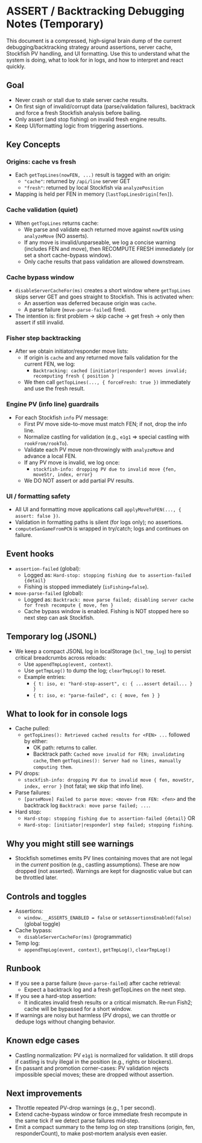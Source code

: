 # ASSERT / Backtracking Debugging Notes (Temporary)

This document is a compressed, high‑signal brain dump of the current debugging/backtracking strategy around assertions, server cache, Stockfish PV handling, and UI formatting. Use this to understand what the system is doing, what to look for in logs, and how to interpret and react quickly.

## Goal

- Never crash or stall due to stale server cache results.
- On first sign of invalid/corrupt data (parse/validation failures), backtrack and force a fresh Stockfish analysis before bailing.
- Only assert (and stop fishing) on invalid fresh engine results.
- Keep UI/formatting logic from triggering assertions.

## Key Concepts

### Origins: cache vs fresh

- Each `getTopLines(nowFEN, ...)` result is tagged with an origin:
  - `"cache"`: returned by `/api/line` server GET
  - `"fresh"`: returned by local Stockfish via `analyzePosition`
- Mapping is held per FEN in memory (`lastTopLinesOrigin[fen]`).

### Cache validation (quiet)

- When `getTopLines` returns cache:
  - We parse and validate each returned move against `nowFEN` using `analyzeMove` (NO asserts).
  - If any move is invalid/unparseable, we log a concise warning (includes FEN and move), then RECOMPUTE FRESH immediately (or set a short cache-bypass window).
  - Only cache results that pass validation are allowed downstream.

### Cache bypass window

- `disableServerCacheFor(ms)` creates a short window where `getTopLines` skips server GET and goes straight to Stockfish. This is activated when:
  - An assertion was deferred because origin was `cache`.
  - A parse failure (`move-parse-failed`) fired.
- The intention is: first problem -> skip cache -> get fresh -> only then assert if still invalid.

### Fisher step backtracking

- After we obtain initiator/responder move lists:
  - If origin is `cache` and any returned move fails validation for the current FEN, we log:
    - `Backtracking: cached [initiator|responder] moves invalid; recomputing fresh { position }`
  - We then call `getTopLines(..., { forceFresh: true })` immediately and use the fresh result.

### Engine PV (info line) guardrails

- For each Stockfish `info` PV message:
  - First PV move side-to-move must match FEN; if not, drop the info line.
  - Normalize castling for validation (e.g., `e1g1` => special castling with `rookFrom/rookTo`).
  - Validate each PV move non‑throwingly with `analyzeMove` and advance a local FEN.
  - If any PV move is invalid, we log once:
    - `stockfish-info: dropping PV due to invalid move {fen, moveStr, index, error}`
  - We DO NOT assert or add partial PV results.

### UI / formatting safety

- All UI and formatting move applications call `applyMoveToFEN(..., { assert: false })`.
- Validation in formatting paths is silent (for logs only); no assertions.
- `computeSanGameFromPCN` is wrapped in try/catch; logs and continues on failure.

## Event hooks

- `assertion-failed` (global):
  - Logged as: `Hard-stop: stopping fishing due to assertion-failed {detail}`
  - Fishing is stopped immediately (`isFishing=false`).
- `move-parse-failed` (global):
  - Logged as: `Backtrack: move parse failed; disabling server cache for fresh recompute { move, fen }`
  - Cache bypass window is enabled. Fishing is NOT stopped here so next step can ask Stockfish.

## Temporary log (JSONL)

- We keep a compact JSONL log in localStorage (`bcl_tmp_log`) to persist critical breadcrumbs across reloads:
  - Use `appendTmpLog(event, context)`.
  - Use `getTmpLog()` to dump the log; `clearTmpLog()` to reset.
  - Example entries:
    - `{ t: iso, e: "hard-stop-assert", c: { ...assert detail... } }`
    - `{ t: iso, e: "parse-failed", c: { move, fen } }`

## What to look for in console logs

- Cache pulled:
  - `getTopLines(): Retrieved cached results for <FEN> ...` followed by either:
    - OK path: returns to caller.
    - Backtrack path: `Cached move invalid for FEN; invalidating cache`, then `getTopLines(): Server had no lines, manually computing them`.
- PV drops:
  - `stockfish-info: dropping PV due to invalid move { fen, moveStr, index, error }` (not fatal; we skip that info line).
- Parse failures:
  - `[parseMove] Failed to parse move: <move> from FEN: <fen>` and the backtrack log `Backtrack: move parse failed; ...`.
- Hard stop:
  - `Hard-stop: stopping fishing due to assertion-failed {detail}` OR
  - `Hard-stop: [initiator|responder] step failed; stopping fishing`.

## Why you might still see warnings

- Stockfish sometimes emits PV lines containing moves that are not legal in the _current_ position (e.g., castling assumptions). These are now dropped (not asserted). Warnings are kept for diagnostic value but can be throttled later.

## Controls and toggles

- Assertions:
  - `window.__ASSERTS_ENABLED = false` or `setAssertionsEnabled(false)` (global toggle)
- Cache bypass:
  - `disableServerCacheFor(ms)` (programmatic)
- Temp log:
  - `appendTmpLog(event, context)`, `getTmpLog()`, `clearTmpLog()`

## Runbook

- If you see a parse failure (`move-parse-failed`) after cache retrieval:
  - Expect a backtrack log and a fresh getTopLines on the next step.
- If you see a hard-stop assertion:
  - It indicates invalid fresh results or a critical mismatch. Re‑run Fish2; cache will be bypassed for a short window.
- If warnings are noisy but harmless (PV drops), we can throttle or dedupe logs without changing behavior.

## Known edge cases

- Castling normalization: PV `e1g1` is normalized for validation. It still drops if castling is truly illegal in the position (e.g., rights or blockers).
- En passant and promotion corner-cases: PV validation rejects impossible special moves; these are dropped without assertion.

## Next improvements

- Throttle repeated PV-drop warnings (e.g., 1 per second).
- Extend cache-bypass window or force immediate fresh recompute in the same tick if we detect parse failures mid‑step.
- Emit a compact summary to the temp log on step transitions (origin, fen, responderCount), to make post‑mortem analysis even easier.
